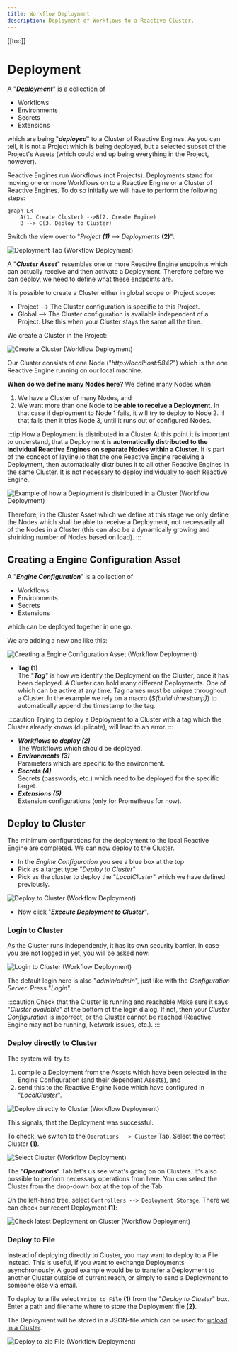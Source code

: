 ```yaml
---
title: Workflow Deployment
description: Deployment of Workflows to a Reactive Cluster.
---
```

[[toc]]

# Deployment

A "**_Deployment_**" is a collection of

- Workflows
- Environments
- Secrets
- Extensions

which are being "_**deployed**_" to a Cluster of Reactive Engines. As you can tell, it is not a Project which is being deployed, but a selected subset of the Project's Assets (which could end up being everything in the Project, however).

Reactive Engines run Workflows (not Projects). Deployments stand for moving one or more Workflows on to a Reactive Engine or a Cluster of Reactive Engines. To do so initially we will have to perform the following steps:

```mermaid
graph LR
    A(1. Create Cluster) -->B(2. Create Engine)
    B --> C(3. Deploy to Cluster)
```

Switch the view over to "_Project **(1)** --> Deployments_ **(2)**":

![](.deployment-images/2021-11-04-12-06-37.png "Deployment Tab (Workflow Deployment)")

A "_**Cluster Asset**_" resembles one or more Reactive Engine endpoints which can actually receive and then activate a Deployment.
Therefore before we can deploy, we need to define what these endpoints are.

It is possible to create a Cluster either in global scope or Project scope:

- Project --> The Cluster configuration is specific to this Project.
- Global --> The Cluster configuration is available independent of a Project. Use this when your Cluster stays the same all the time.

We create a Cluster in the Project:

![](.deployment-images/2021-11-01-09-48-58.png "Create a Cluster (Workflow Deployment)")

Our Cluster consists of one Node ("_http://localhost:5842_") which is the one Reactive Engine running on our local machine.

**When do we define many Nodes here?**
We define many Nodes when

1. We have a Cluster of many Nodes, and
2. We want more than one Node **to be able to receive a Deployment**. In that case if deployment to Node 1 fails, it will try to deploy to Node 2. If that fails then it tries Node 3, until it runs out of configured Nodes.

:::tip How a Deployment is distributed in a Cluster
At this point it is important to understand, that a Deployment is **automatically distributed to the individual Reactive Engines on separate Nodes within a Cluster**. It is part of the concept of layline.io that the one Reactive Engine receiving a Deployment, then automatically distributes it to all other Reactive Engines in the same Cluster. It is not necessary to deploy individually to each Reactive Engine.

![](.deployment-images/2021-10-29-17-33-06.png "Example of how a Deployment is distributed in a Cluster (Workflow Deployment)")

Therefore, in the Cluster Asset which we define at this stage we only define the Nodes which shall be able to receive a Deployment, not necessarily all of the Nodes in a Cluster (this can also be a dynamically growing and shrinking number of Nodes based on load).
:::

## Creating a Engine Configuration Asset

A "_**Engine Configuration**_" is a collection of

- Workflows
- Environments
- Secrets
- Extensions

which can be deployed together in one go.

We are adding a new one like this:

![](.deployment-images/2021-11-04-12-02-24.png "Creating a Engine Configuration Asset (Workflow Deployment)")

- **Tag (1)**<br/>
  The "_**Tag**_" is how we identify the Deployment on the Cluster, once it has been deployed. A Cluster can hold many different Deployments. One of which can be active at any time. Tag names must be unique throughout a Cluster. In the example we rely on a macro (_${build:timestamp}_) to automatically append the timestamp to the tag.<br/>

:::caution
Trying to deploy a Deployment to a Cluster with a tag which the Cluster already knows (duplicate), will lead to an error.
:::

- _**Workflows to deploy (2)**_<br/>
  The Workflows which should be deployed.
- _**Environments (3)**_<br/>
  Parameters which are specific to the environment.
- _**Secrets (4)**_<br/>
  Secrets (passwords, etc.) which need to be deployed for the specific target.
- _**Extensions (5)**_<br/>
  Extension configurations (only for Prometheus for now).

## Deploy to Cluster

The minimum configurations for the deployment to the local Reactive Engine are completed. We can now deploy to the Cluster.

- In the _Engine Configuration_ you see a blue box at the top
- Pick as a target type "_Deploy to Cluster_"
- Pick as the cluster to deploy the "_LocalCluster_" which we have defined previously.

![](.deployment-images/2021-11-01-09-56-44.png "Deploy to Cluster (Workflow Deployment)")

- Now click "_**Execute Deployment to Cluster**_".

### Login to Cluster

As the Cluster runs independently, it has its own security barrier. In case you are not logged in yet, you will be asked now:

![](.deployment-images/2021-11-01-10-07-38.png "Login to Cluster (Workflow Deployment)")

The default login here is also "_admin/admin_", just like with the _Configuration Server_. Press "_Login_".

:::caution Check that the Cluster is running and reachable
Make sure it says "_Cluster available_" at the bottom of the login dialog. If not, then your _Cluster Configuration_ is incorrect, or the Cluster cannot be reached (Reactive Engine may not be running, Network issues, etc.).
:::

### Deploy directly to Cluster

The system will try to

1. compile a Deployment from the Assets which have been selected in the Engine Configuration (and their dependent Assets), and
2. send this to the Reactive Engine Node which have configured in "_LocalCluster_".

![](.deployment-images/2021-11-01-10-52-04.png "Deploy directly to Cluster (Workflow Deployment)")

This signals, that the Deployment was successful.

To check, we switch to the `Operations --> Cluster` Tab. Select the correct Cluster **(1)**.

![](.deployment-images/2021-11-04-11-57-39.png "Select Cluster (Workflow Deployment)")

The "_**Operations**_" Tab let's us see what's going on on Clusters. It's also possible to perform necessary operations from here. You can select the Cluster from the drop-down box at the top of the Tab.

On the left-hand tree, select `Controllers --> Deployment Storage`. There we can check our recent Deployment **(1)**:

![](.deployment-images/2021-11-04-11-56-24.png "Check latest Deployment on Cluster (Workflow Deployment)")

### Deploy to File

Instead of deploying directly to Cluster, you may want to deploy to a File instead. This is useful, if you want to exchange Deployments asynchronously. A good example would be to transfer a Deployment to another Cluster outside of current reach, or simply to send a Deployment to someone else via email.

To deploy to a file select `Write to File` **(1)** from the "_Deploy to Cluster_" box. Enter a path and filename where to store the Deployment file **(2)**.

The Deployment will be stored in a JSON-file which can be used for [upload in a Cluster](/docs/concept/operations/cluster#deploy-from-file).

![](.deployment-images/2021-11-04-12-21-40.png "Deploy to zip File (Workflow Deployment)")
